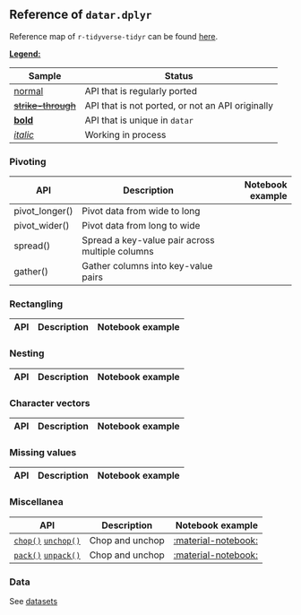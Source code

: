 <style>
.md-typeset__table {
   min-width: 100%;
}

.md-typeset table:not([class]) {
    display: table;
    max-width: 80%;
}
</style>

## Reference of `datar.dplyr`

Reference map of `r-tidyverse-tidyr` can be found [here][1].

<u>**Legend:**</u>

|Sample|Status|
|---|---|
|[normal]()|API that is regularly ported|
|<s>[strike-through]()</s>|API that is not ported, or not an API originally|
|[**bold**]()|API that is unique in `datar`|
|[_italic_]()|Working in process|

### Pivoting

|API|Description|Notebook example|
|---|---|---:|
|pivot_longer()|Pivot data from wide to long||
|pivot_wider()|Pivot data from long to wide||
|spread()|Spread a key-value pair across multiple columns||
|gather()|Gather columns into key-value pairs||

### Rectangling

|API|Description|Notebook example|
|---|---|---:|

### Nesting

|API|Description|Notebook example|
|---|---|---:|

### Character vectors

|API|Description|Notebook example|
|---|---|---:|

### Missing values

|API|Description|Notebook example|
|---|---|---:|

### Miscellanea

|API|Description|Notebook example|
|---|---|---:|
|[`chop()`][3] [`unchop()`][4]|Chop and unchop|[:material-notebook:][5]|
|[`pack()`][6] [`unpack()`][7]|Chop and unchop|[:material-notebook:][8]|

### Data

See [datasets][2]

[1]: https://tidyr.tidyverse.org/reference/index.html
[2]: ../datasets
[3]: ../../api/datar.tidyr.chop/#datar.tidyr.chop.chop
[4]: ../../api/datar.tidyr.chop/#datar.tidyr.chop.unchop
[5]: ../../notebooks/chop
[6]: ../../api/datar.tidyr.pack/#datar.tidyr.pack.pack
[7]: ../../api/datar.tidyr.pack/#datar.tidyr.pack.unpack
[8]: ../../notebooks/chop